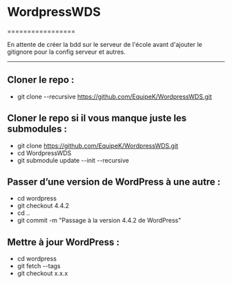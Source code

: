 # WordpressWDS
=================

En attente de créer la bdd sur le serveur de l'école avant d'ajouter le gitignore pour la config serveur et autres.

--------
Cloner le repo :
--------
* git clone --recursive https://github.com/EquipeK/WordpressWDS.git

Cloner le repo si il vous manque juste les submodules :
--------
* git clone https://github.com/EquipeK/WordpressWDS.git
* cd WordpressWDS
* git submodule update --init --recursive

Passer d’une version de WordPress à une autre :
--------
* cd wordpress
* git checkout 4.4.2
* cd ..
* git commit -m "Passage à la version 4.4.2 de WordPress"
    
Mettre à jour WordPress :
--------
* cd wordpress
* git fetch --tags
* git checkout x.x.x
